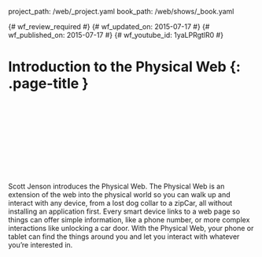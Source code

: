 project_path: /web/_project.yaml
book_path: /web/shows/_book.yaml

{# wf_review_required #}
{# wf_updated_on: 2015-07-17 #}
{# wf_published_on: 2015-07-17 #}
{# wf_youtube_id: 1yaLPRgtlR0 #}

# Introduction to the Physical Web {: .page-title }


<div class="video-wrapper">
  <iframe class="devsite-embedded-youtube-video" data-video-id="1yaLPRgtlR0"
          data-autohide="1" data-showinfo="0" frameborder="0" allowfullscreen>
  </iframe>
</div>


Scott Jenson introduces the Physical Web. The Physical Web is an extension of the web into the physical world so you can walk up and interact with any device, from a lost dog collar to a zipCar, all without installing an application first. Every smart device links to a web page so things can offer simple information, like a phone number, or more complex interactions like unlocking a car door. With the Physical Web, your phone or tablet can find the things around you and let you interact with whatever you’re interested in.
